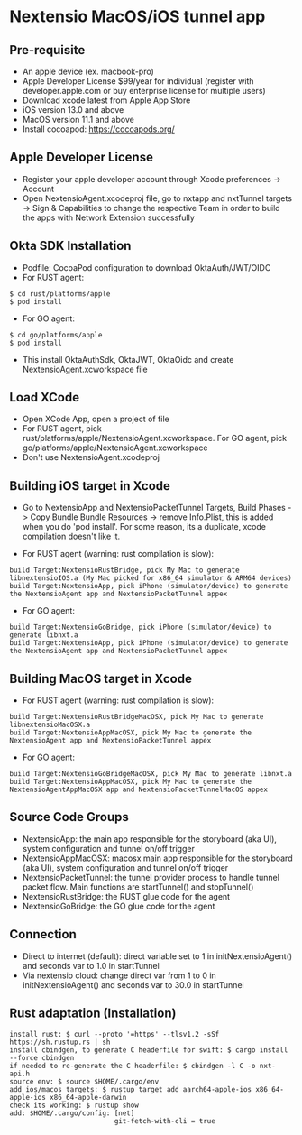# Nextensio MacOS/iOS tunnel app

## Pre-requisite 

- An apple device (ex. macbook-pro)
- Apple Developer License $99/year for individual (register with developer.apple.com or buy enterprise license for multiple users)
- Download xcode latest from Apple App Store 
- iOS version 13.0 and above
- MacOS version 11.1 and above
- Install cocoapod: https://cocoapods.org/

## Apple Developer License

- Register your apple developer account through Xcode preferences -> Account
- Open NextensioAgent.xcodeproj file, go to nxtapp and nxtTunnel targets -> Sign & Capabilities to change the respective Team in order to build the apps with Network Extension successfully

## Okta SDK Installation 

- Podfile: CocoaPod configuration to download OktaAuth/JWT/OIDC
- For RUST agent:
``` 
$ cd rust/platforms/apple
$ pod install
``` 
- For GO agent:
``` 
$ cd go/platforms/apple
$ pod install
``` 
 
- This install OktaAuthSdk, OktaJWT, OktaOidc and create NextensioAgent.xcworkspace file

## Load XCode

- Open XCode App, open a project of file
- For RUST agent, pick rust/platforms/apple/NextensioAgent.xcworkspace. For GO agent, pick go/platforms/apple/NextensioAgent.xcworkspace
- Don't use NextensioAgent.xcodeproj

## Building iOS target in Xcode

- Go to NextensioApp and NextensioPacketTunnel Targets, Build Phases -> Copy Bundle Bundle Resources -> remove Info.Plist, this is added when you do 'pod install'. For some reason, its a duplicate, xcode compilation doesn't like it.

- For RUST agent (warning: rust compilation is slow):
```
build Target:NextensioRustBridge, pick My Mac to generate libnextensioIOS.a (My Mac picked for x86_64 simulator & ARM64 devices)
build Target:NextensioApp, pick iPhone (simulator/device) to generate the NextensioAgent app and NextensioPacketTunnel appex
```

- For GO agent:
```
build Target:NextensioGoBridge, pick iPhone (simulator/device) to generate libnxt.a 
build Target:NextensioApp, pick iPhone (simulator/device) to generate the NextensioAgent app and NextensioPacketTunnel appex
```

## Building MacOS target in Xcode

- For RUST agent (warning: rust compilation is slow):
```
build Target:NextensioRustBridgeMacOSX, pick My Mac to generate libnextensioMacOSX.a 
build Target:NextensioAppMacOSX, pick My Mac to generate the NextensioAgent app and NextensioPacketTunnel appex
```

- For GO agent:
```
build Target:NextensioGoBridgeMacOSX, pick My Mac to generate libnxt.a 
build Target:NextensioAppMacOSX, pick My Mac to generate the NextensioAgentAppMacOSX app and NextensioPacketTunnelMacOS appex
```

## Source Code Groups

- NextensioApp: the main app responsible for the storyboard (aka UI), system configuration and tunnel on/off trigger
- NextensioAppMacOSX: macosx main app responsible for the storyboard (aka UI), system configuration and tunnel on/off trigger
- NextensioPacketTunnel: the tunnel provider process to handle tunnel packet flow. Main functions are startTunnel() and stopTunnel()
- NextensioRustBridge: the RUST glue code for the agent
- NextensioGoBridge: the GO glue code for the agent

## Connection 

- Direct to internet (default): direct variable set to 1 in initNextensioAgent() and seconds var to 1.0 in startTunnel
- Via nextensio cloud: change direct var from 1 to 0 in initNextensioAgent() and seconds var to 30.0 in startTunnel

## Rust adaptation (Installation)

```
install rust: $ curl --proto '=https' --tlsv1.2 -sSf https://sh.rustup.rs | sh
install cbindgen, to generate C headerfile for swift: $ cargo install --force cbindgen
if needed to re-generate the C headerfile: $ cbindgen -l C -o nxt-api.h
source env: $ source $HOME/.cargo/env
add ios/macos targets: $ rustup target add aarch64-apple-ios x86_64-apple-ios x86_64-apple-darwin
check its working: $ rustup show
add: $HOME/.cargo/config: [net]
                          git-fetch-with-cli = true
```
